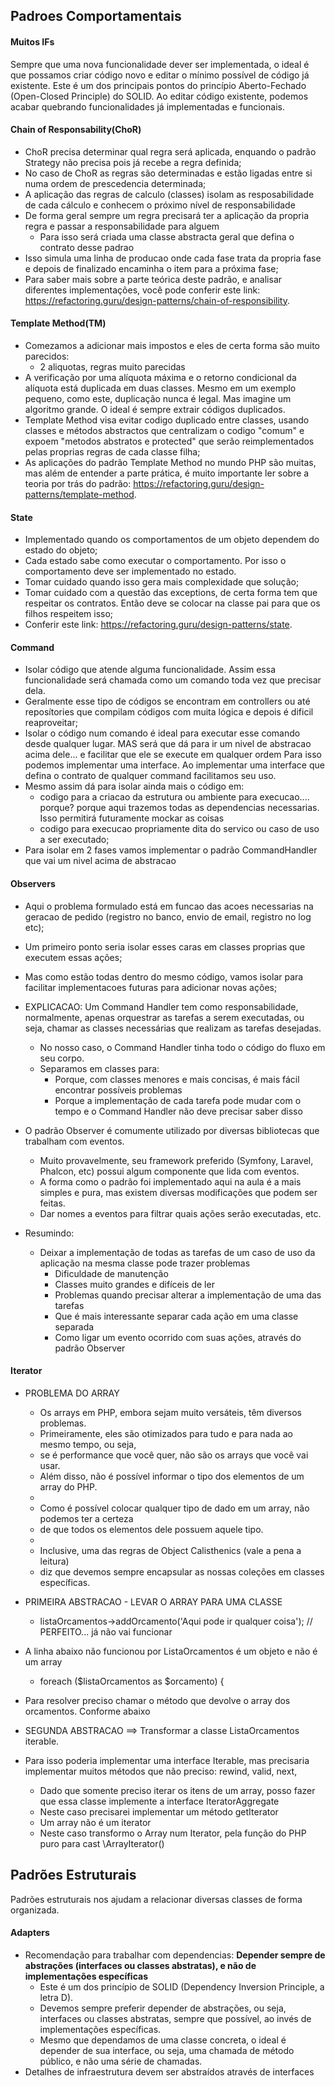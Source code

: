 ## Padroes Comportamentais

#### Muitos IFs
Sempre que uma nova funcionalidade dever ser implementada, o ideal é que possamos criar código novo e editar o mínimo possível de código já existente. Este é um dos principais pontos do princípio Aberto-Fechado (Open-Closed Principle) do SOLID. Ao editar código existente, podemos acabar quebrando funcionalidades já implementadas e funcionais.

#### Chain of Responsability(ChoR)
+ ChoR precisa determinar qual regra será aplicada, enquando o padrão Strategy não precisa pois já recebe a regra definida;
+ No caso de ChoR as regras são determinadas e estão ligadas entre si numa ordem de prescedencia determinada;
+ A aplicação das regras de calculo (classes) isolam as resposabilidade de cada cálculo e conhecem o próximo nível de responsabilidade
+ De forma geral sempre um regra precisará ter a aplicação da propria regra e passar a responsabilidade para alguem
    + Para isso será criada uma classe abstracta geral que defina o contrato desse padrao
+ Isso simula uma linha de producao onde cada fase trata da propria fase e depois de finalizado encaminha o item para a próxima fase;
+ Para saber mais sobre a parte teórica deste padrão, e analisar diferentes implementações, você pode conferir este link: https://refactoring.guru/design-patterns/chain-of-responsibility.

#### Template Method(TM)
+ Comezamos a adicionar mais impostos e eles de certa forma são muito parecidos:
    + 2 aliquotas, regras muito parecidas 
+ A verificação por uma alíquota máxima e o retorno condicional da alíquota está duplicada em duas classes. Mesmo em um exemplo pequeno, como este, duplicação nunca é legal. Mas imagine um algoritmo grande. O ideal é sempre extrair códigos duplicados.
+ Template Method visa evitar codigo duplicado entre classes, usando classes e métodos abstractos que centralizam o codigo "comum" e expoem "metodos abstratos e protected" que serão reimplementados pelas proprias regras de cada classe filha;
+ As aplicações do padrão Template Method no mundo PHP são muitas, mas além de entender a parte prática, é muito importante ler sobre a teoria por trás do padrão:  https://refactoring.guru/design-patterns/template-method.

#### State
+ Implementado quando os comportamentos de um objeto dependem do estado do objeto;
+ Cada estado sabe como executar o comportamento. Por isso o comportamento deve ser implementado no estado.
+ Tomar cuidado quando isso gera mais complexidade que solução;
+ Tomar cuidado com a questão das exceptions, de certa forma tem que respeitar os contratos. Então deve se colocar na classe pai para que os filhos respeitem isso;
+ Conferir este link: https://refactoring.guru/design-patterns/state.
 
#### Command
+ Isolar código que atende alguma funcionalidade. Assim essa funcionalidade será chamada como um comando toda vez que precisar dela.
+ Geralmente esse tipo de códigos se encontram em controllers ou até reposítories que compilam códigos com muita lógica e depois é dificil reaproveitar;
+ Isolar o código num comando é ideal para executar esse comando desde qualquer lugar.
    MAS será que dá para ir um nivel de abstracao acima dele... e facilitar que ele se execute em qualquer ordem
    Para isso podemos implementar uma interface. Ao implementar uma interface que defina o contrato de qualquer command facilitamos seu uso.
+ Mesmo assim dá para isolar ainda mais o código em:
    + codigo para a criacao da estrutura ou ambiente para execucao.... porque? porque aqui trazemos todas as dependencias necessarias. Isso permitirá futuramente mockar as coisas
    + codigo para execucao propriamente dita do servico ou caso de uso a ser executado;
+ Para isolar em 2 fases vamos implementar o padrão CommandHandler que vai um nivel acima de abstracao

#### Observers
+ Aqui o problema formulado está em funcao das acoes necessarias na geracao de pedido (registro no banco, envio de email, registro no log etc);
+ Um primeiro ponto seria isolar esses caras em classes proprias que executem essas ações;
+ Mas como estão todas dentro do mesmo código, vamos isolar para facilitar implementacoes futuras para adicionar novas ações;
+ EXPLICACAO: Um Command Handler tem como responsabilidade, normalmente, apenas orquestrar as tarefas a serem executadas, ou seja, chamar as classes necessárias que realizam as tarefas desejadas. 
    + No nosso caso, o Command Handler tinha todo o código do fluxo em seu corpo.
    + Separamos em classes para:
        + Porque, com classes menores e mais concisas, é mais fácil encontrar possíveis problemas
        + Porque a implementação de cada tarefa pode mudar com o tempo e o Command Handler não deve precisar saber disso
+ O padrão Observer é comumente utilizado por diversas bibliotecas que trabalham com eventos. 
    + Muito provavelmente, seu framework preferido (Symfony, Laravel, Phalcon, etc) possui algum componente que lida com eventos.
    + A forma como o padrão foi implementado aqui na aula é a mais simples e pura, mas existem diversas modificações que podem ser feitas. 
    + Dar nomes a eventos para filtrar quais ações serão executadas, etc. 

+ Resumindo:
    + Deixar a implementação de todas as tarefas de um caso de uso da aplicação na mesma classe pode trazer problemas
        + Dificuldade de manutenção
        + Classes muito grandes e difíceis de ler
        + Problemas quando precisar alterar a implementação de uma das tarefas
        + Que é mais interessante separar cada ação em uma classe separada
        + Como ligar um evento ocorrido com suas ações, através do padrão Observer
        
#### Iterator

+ PROBLEMA DO ARRAY
    + Os arrays em PHP, embora sejam muito versáteis, têm diversos problemas.
    + Primeiramente, eles são otimizados para tudo e para nada ao mesmo tempo, ou seja,
    + se é performance que você quer, não são os arrays que você vai usar.
    + Além disso, não é possível informar o tipo dos elementos de um array do PHP.
    +
    + Como é possível colocar qualquer tipo de dado em um array, não podemos ter a certeza
    + de que todos os elementos dele possuem aquele tipo.
    +
    + Inclusive, uma das regras de Object Calisthenics (vale a pena a leitura)
    + diz que devemos sempre encapsular as nossas coleções em classes específicas.

+ PRIMEIRA ABSTRACAO - LEVAR O ARRAY PARA UMA CLASSE

    + listaOrcamentos->addOrcamento('Aqui pode ir qualquer coisa'); // PERFEITO... já não vai funcionar

+ A linha abaixo não funcionou por ListaOrcamentos é um objeto e não é um array
    + foreach ($listaOrcamentos as $orcamento) {

+ Para resolver preciso chamar o método que devolve o array dos orcamentos. Conforme abaixo

+ SEGUNDA ABSTRACAO ==> Transformar a classe ListaOrcamentos iterable.

+ Para isso poderia implementar uma interface Iterable, mas precisaria implementar muitos métodos que não preciso: rewind, valid, next,

    + Dado que somente preciso iterar os itens de um array, posso fazer que essa classe implemente a interface IteratorAggregate
    + Neste caso precisarei implementar um método getIterator
    + Um array não é um iterator
    + Neste caso transformo o Array num Iterator, pela função do PHP puro para cast \ArrayIterator()
 
 
 ## Padrões Estruturais
 
 Padrões estruturais nos ajudam a relacionar diversas classes de forma organizada.
 
 #### Adapters
 
 + Recomendação para trabalhar com dependencias: **Depender sempre de abstrações (interfaces ou classes abstratas), e não de implementações específicas**
    + Este é um dos princípio de SOLID (Dependency Inversion Principle, a letra D). 
    + Devemos sempre preferir depender de abstrações, ou seja, interfaces ou classes abstratas, sempre que possível, ao invés de implementações específicas. 
    + Mesmo que dependamos de uma classe concreta, o ideal é depender de sua interface, ou seja, uma chamada de método público, e não uma série de chamadas.
 + Detalhes de infraestrutura devem ser abstraídos através de interfaces